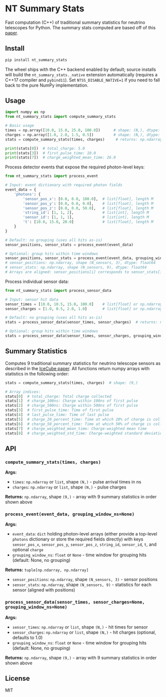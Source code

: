 # NT Summary Stats

Fast computation (C++) of traditional summary statistics for neutrino telescopes for Python. The summary stats computed are based off of this [paper](https://arxiv.org/abs/2101.11589).

## Install

```bash
pip install nt_summary_stats
```

The wheel ships with the C++ backend enabled by default; source installs will build the
`nt_summary_stats._native` extension automatically (requires a C++17 compiler and
`pybind11`). Set `NTSS_DISABLE_NATIVE=1` if you need to fall back to the pure NumPy
implementation.

## Usage

```python
import numpy as np
from nt_summary_stats import compute_summary_stats

# Basic usage
times = np.array([10.0, 15.0, 25.0, 100.0])      # shape: (N,), dtype: float
charges = np.array([1.0, 2.0, 1.5, 0.5])         # shape: (N,), dtype: float
stats = compute_summary_stats(times, charges)     # returns: np.ndarray, shape (9,)

print(stats[0])  # total_charge: 5.0
print(stats[3])  # first_pulse_time: 10.0
print(stats[7])  # charge_weighted_mean_time: 26.0
```

Process detector events that expose the required photon-level keys:

```python
from nt_summary_stats import process_event

# Input: event dictionary with required photon fields
event_data = {
    'photons': {
        'sensor_pos_x': [0.0, 0.0, 100.0],  # list[float], length M
        'sensor_pos_y': [0.0, 0.0, 0.0],    # list[float], length M
        'sensor_pos_z': [0.0, 0.0, 50.0],   # list[float], length M
        'string_id': [1, 1, 2],             # list[int], length M
        'sensor_id': [1, 1, 1],             # list[int], length M
        't': [10.0, 15.0, 20.0]             # list[float], length M
    }
}

# Default: no grouping (uses all hits as-is)
sensor_positions, sensor_stats = process_event(event_data)

# Optional: group hits within time windows
sensor_positions, sensor_stats = process_event(event_data, grouping_window_ns=2.0)
# sensor_positions: np.ndarray, shape (N_sensors, 3), dtype: float64
# sensor_stats: np.ndarray, shape (N_sensors, 9), dtype: float64
# Arrays are aligned: sensor_positions[i] corresponds to sensor_stats[i]
```

Process individual sensor data:

```python
from nt_summary_stats import process_sensor_data

# Input: sensor hit data
sensor_times = [10.0, 10.5, 15.0, 100.0]    # list[float] or np.ndarray(N,)
sensor_charges = [1.0, 0.5, 2.0, 1.0]       # list[float] or np.ndarray(N,), optional

# Default: no grouping (uses all hits as-is)
stats = process_sensor_data(sensor_times, sensor_charges)  # returns: np.ndarray, shape (9,)

# Optional: group hits within time windows
stats = process_sensor_data(sensor_times, sensor_charges, grouping_window_ns=2.0)
```

## Summary Statistics

Computes 9 traditional summary statistics for neutrino telescope sensors as described in the [IceCube paper](https://arxiv.org/abs/2101.11589). All functions return numpy arrays with statistics in the following order:

```python
stats = compute_summary_stats(times, charges)  # shape: (9,)

# Array indices:
stats[0]  # total_charge: Total charge collected
stats[1]  # charge_100ns: Charge within 100ns of first pulse
stats[2]  # charge_500ns: Charge within 500ns of first pulse
stats[3]  # first_pulse_time: Time of first pulse
stats[4]  # last_pulse_time: Time of last pulse
stats[5]  # charge_20_percent_time: Time at which 20% of charge is collected
stats[6]  # charge_50_percent_time: Time at which 50% of charge is collected
stats[7]  # charge_weighted_mean_time: Charge-weighted mean time
stats[8]  # charge_weighted_std_time: Charge-weighted standard deviation
```

## API

### `compute_summary_stats(times, charges)`

**Args:**
- `times`: `np.ndarray` or `list`, shape `(N,)` - pulse arrival times in ns
- `charges`: `np.ndarray` or `list`, shape `(N,)` - pulse charges

**Returns:** `np.ndarray`, shape `(9,)` - array with 9 summary statistics in order shown above

### `process_event(event_data, grouping_window_ns=None)`

**Args:**
- `event_data`: `dict` holding photon-level arrays (either provide a top-level `photons` dictionary or store the required fields directly) with keys `sensor_pos_x`, `sensor_pos_y`, `sensor_pos_z`, `string_id`, `sensor_id`, `t`, and optional `charge`
- `grouping_window_ns`: `float` or `None` - time window for grouping hits (default: None, no grouping)

**Returns:** `tuple[np.ndarray, np.ndarray]`
- `sensor_positions`: `np.ndarray`, shape `(N_sensors, 3)` - sensor positions
- `sensor_stats`: `np.ndarray`, shape `(N_sensors, 9)` - statistics for each sensor (aligned with positions)

### `process_sensor_data(sensor_times, sensor_charges=None, grouping_window_ns=None)`

**Args:**
- `sensor_times`: `np.ndarray` or `list`, shape `(N,)` - hit times for sensor
- `sensor_charges`: `np.ndarray` or `list`, shape `(N,)` - hit charges (optional, defaults to 1.0)
- `grouping_window_ns`: `float` or `None` - time window for grouping hits (default: None, no grouping)

**Returns:** `np.ndarray`, shape `(9,)` - array with 9 summary statistics in order shown above

## License

MIT
